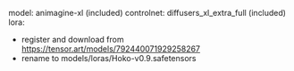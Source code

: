 model: animagine-xl (included)
controlnet: diffusers_xl_extra_full (included)
lora:
- register and download from https://tensor.art/models/792440071929258267
- rename to models/loras/Hoko-v0.9.safetensors
